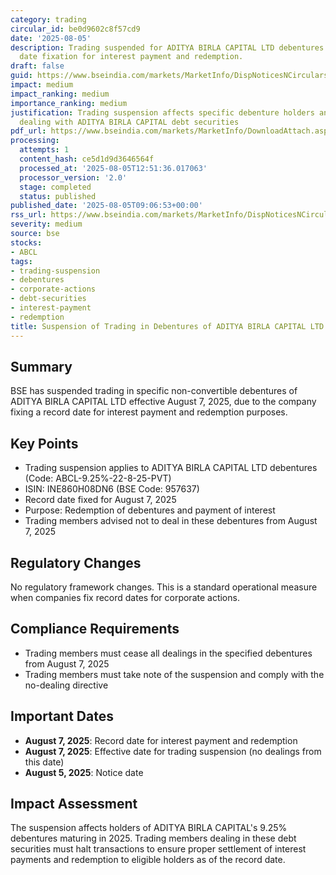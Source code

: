 ```yaml
---
category: trading
circular_id: be0d9602c8f57cd9
date: '2025-08-05'
description: Trading suspended for ADITYA BIRLA CAPITAL LTD debentures due to record
  date fixation for interest payment and redemption.
draft: false
guid: https://www.bseindia.com/markets/MarketInfo/DispNoticesNCirculars.aspx?Noticeid={74388C73-FB22-47A2-AF38-20ADF10A9394}&noticeno=20250805-15&dt=08/05/2025&icount=15&totcount=32&flag=0
impact: medium
impact_ranking: medium
importance_ranking: medium
justification: Trading suspension affects specific debenture holders and trading members
  dealing with ADITYA BIRLA CAPITAL debt securities
pdf_url: https://www.bseindia.com/markets/MarketInfo/DownloadAttach.aspx?id=20250805-15&attachedId=
processing:
  attempts: 1
  content_hash: ce5d1d9d3646564f
  processed_at: '2025-08-05T12:51:36.017063'
  processor_version: '2.0'
  stage: completed
  status: published
published_date: '2025-08-05T09:06:53+00:00'
rss_url: https://www.bseindia.com/markets/MarketInfo/DispNoticesNCirculars.aspx?Noticeid={74388C73-FB22-47A2-AF38-20ADF10A9394}&noticeno=20250805-15&dt=08/05/2025&icount=15&totcount=32&flag=0
severity: medium
source: bse
stocks:
- ABCL
tags:
- trading-suspension
- debentures
- corporate-actions
- debt-securities
- interest-payment
- redemption
title: Suspension of Trading in Debentures of ADITYA BIRLA CAPITAL LTD
---
```


## Summary

BSE has suspended trading in specific non-convertible debentures of ADITYA BIRLA CAPITAL LTD effective August 7, 2025, due to the company fixing a record date for interest payment and redemption purposes.

## Key Points

- Trading suspension applies to ADITYA BIRLA CAPITAL LTD debentures (Code: ABCL-9.25%-22-8-25-PVT)
- ISIN: INE860H08DN6 (BSE Code: 957637)
- Record date fixed for August 7, 2025
- Purpose: Redemption of debentures and payment of interest
- Trading members advised not to deal in these debentures from August 7, 2025

## Regulatory Changes

No regulatory framework changes. This is a standard operational measure when companies fix record dates for corporate actions.

## Compliance Requirements

- Trading members must cease all dealings in the specified debentures from August 7, 2025
- Trading members must take note of the suspension and comply with the no-dealing directive

## Important Dates

- **August 7, 2025**: Record date for interest payment and redemption
- **August 7, 2025**: Effective date for trading suspension (no dealings from this date)
- **August 5, 2025**: Notice date

## Impact Assessment

The suspension affects holders of ADITYA BIRLA CAPITAL's 9.25% debentures maturing in 2025. Trading members dealing in these debt securities must halt transactions to ensure proper settlement of interest payments and redemption to eligible holders as of the record date.